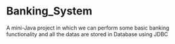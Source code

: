 # Banking_System
A mini-Java project in which we can perform some basic banking functionality and all the datas are stored in Database using JDBC
